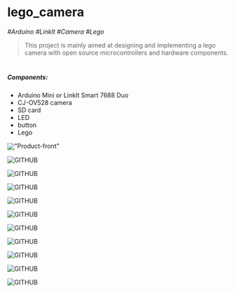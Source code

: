 # lego_camera
*#Arduino* *#LinkIt* *#Camera* *#Lego*
> This project is mainly aimed at designing and implementing a lego camera 
> with open source microcontrollers and hardware components.
# 
##### Components:
* Arduino Mini or LinkIt Smart 7688 Duo
* CJ-OV528 camera
* SD card
* LED
* button
* Lego

<img style="vertical-align:middle;" src="https://www.dropbox.com/s/16vjgwzmukcqbb4/1.jpg?dl=0 "/>"Product-front"

![GITHUB](https://www.dropbox.com/s/mkth32c3qr1vuyb/2.jpg?dl=0 "Product-front_camera")

![GITHUB](https://www.dropbox.com/s/m3xjw1rl0x8yts9/3.jpg?dl=0 "Product-camera")

![GITHUB](https://www.dropbox.com/s/m25ypmzquirj8gr/4.jpg?dl=0 "Product-side")

![GITHUB](https://www.dropbox.com/s/2kkhdwczqonalns/5.jpg?dl=0 "Product-viewfinder")

![GITHUB](https://www.dropbox.com/s/9d78xy9pcr7extc/6.jpg?dl=0 "Product-viewfinder2")

![GITHUB](https://www.dropbox.com/s/3s146hdp9t3fa4a/7.jpg?dl=0 "Product-sd card")

![GITHUB](https://www.dropbox.com/s/qhqnalxoi9fa2rf/8.jpg?dl=0 "Product-power switch")

![GITHUB](https://www.dropbox.com/s/1x9ygn7lv0bqlw8/9.jpg?dl=0 "Product-button")

![GITHUB](https://www.dropbox.com/s/xpahyx4mjuftrxy/10.jpg?dl=0 "Product-microcontroller")

![GITHUB](https://www.dropbox.com/s/2cdz68fqx0p8uz6/11.jpg?dl=0 "Product-upside")